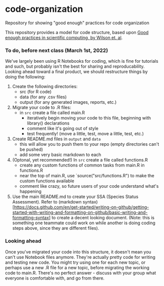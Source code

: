 # code-organization
Repository for showing "good enough" practices for code organization


This repository provides a model for code structure, based upon [Good enough practices in scientific computing, by Wilson et. al](https://journals.plos.org/ploscompbiol/article?id=10.1371/journal.pcbi.1005510).


### To do, before next class (March 1st, 2022)

We've largely been using R Notebooks for coding, which is fine for tutorials and such, but probably isn't the best for sharing and reproducability. Looking ahead toward a final product, we should restructure things by doing the following:

1. Create the following directories:  
   - src (for R code)
   - data (for any .csv files)
   - output (for any generated images, reports, etc.)
2. Migrate your code to .R files: 
   - in `src` create a file called main.R
     - iteratively begin moving your code to this file, beginning with library() declarations
     - comment like it's going out of style
     - test frequently! (move a little, test, move a little, test, etc.)
3. Create README.md files in `output` and `data`
   - this will allow you to push them to your repo (empty directories can't be pushed)
   - add some very basic markdown to each
4. (Optonal, yet recommended!) In `src` create a file called functions.R
     - create any custom functions of common tasks from main.R in functions.R
     - near the top of main.R, use `source("src/functions.R") to make the custom functions available
     - comment like crazy, so future users of your code understand what's happening
5. Use the main README.md to create your SSA (Species Status Assessment). Refer to (markdown syntax)[https://docs.github.com/en/get-started/writing-on-github/getting-started-with-writing-and-formatting-on-github/basic-writing-and-formatting-syntax] to create a decent looking document. (Note: this is something one teammate could work on while another is doing coding steps above, since they are different files).
   

### Looking ahead

Once you've migrated your code into this structure, it doesn't mean you can't use Notebook files anymore. They're actually pretty code for writing and testing new code. You might try using one for each new topic, or perhaps use a new .R file for a new topic, before migrating the working code to main.R. There's no perfect answer - discuss with your group what everyone is comfortable with, and go from there.
